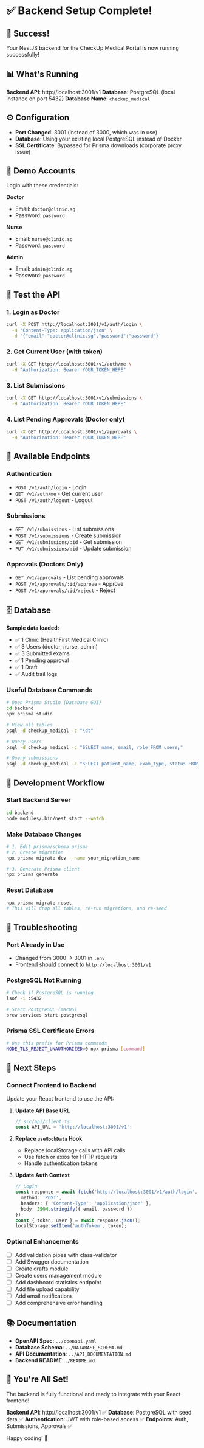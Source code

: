 # ✅ Backend Setup Complete!

## 🎉 Success!

Your NestJS backend for the CheckUp Medical Portal is now running successfully!

## 📊 What's Running

**Backend API**: http://localhost:3001/v1
**Database**: PostgreSQL (local instance on port 5432)
**Database Name**: `checkup_medical`

## ⚙️ Configuration

- **Port Changed**: 3001 (instead of 3000, which was in use)
- **Database**: Using your existing local PostgreSQL instead of Docker
- **SSL Certificate**: Bypassed for Prisma downloads (corporate proxy issue)

## 🔐 Demo Accounts

Login with these credentials:

**Doctor**
- Email: `doctor@clinic.sg`
- Password: `password`

**Nurse**
- Email: `nurse@clinic.sg`
- Password: `password`

**Admin**
- Email: `admin@clinic.sg`
- Password: `password`

## 🧪 Test the API

### 1. Login as Doctor
```bash
curl -X POST http://localhost:3001/v1/auth/login \
  -H "Content-Type: application/json" \
  -d '{"email":"doctor@clinic.sg","password":"password"}'
```

### 2. Get Current User (with token)
```bash
curl -X GET http://localhost:3001/v1/auth/me \
  -H "Authorization: Bearer YOUR_TOKEN_HERE"
```

### 3. List Submissions
```bash
curl -X GET http://localhost:3001/v1/submissions \
  -H "Authorization: Bearer YOUR_TOKEN_HERE"
```

### 4. List Pending Approvals (Doctor only)
```bash
curl -X GET http://localhost:3001/v1/approvals \
  -H "Authorization: Bearer YOUR_TOKEN_HERE"
```

## 📡 Available Endpoints

### Authentication
- `POST /v1/auth/login` - Login
- `GET /v1/auth/me` - Get current user
- `POST /v1/auth/logout` - Logout

### Submissions
- `GET /v1/submissions` - List submissions
- `POST /v1/submissions` - Create submission
- `GET /v1/submissions/:id` - Get submission
- `PUT /v1/submissions/:id` - Update submission

### Approvals (Doctors Only)
- `GET /v1/approvals` - List pending approvals
- `POST /v1/approvals/:id/approve` - Approve
- `POST /v1/approvals/:id/reject` - Reject

## 🗄️ Database

**Sample data loaded:**
- ✅ 1 Clinic (HealthFirst Medical Clinic)
- ✅ 3 Users (doctor, nurse, admin)
- ✅ 3 Submitted exams
- ✅ 1 Pending approval
- ✅ 1 Draft
- ✅ Audit trail logs

### Useful Database Commands

```bash
# Open Prisma Studio (Database GUI)
cd backend
npx prisma studio

# View all tables
psql -d checkup_medical -c "\dt"

# Query users
psql -d checkup_medical -c "SELECT name, email, role FROM users;"

# Query submissions
psql -d checkup_medical -c "SELECT patient_name, exam_type, status FROM medical_submissions;"
```

## 🚀 Development Workflow

### Start Backend Server
```bash
cd backend
node_modules/.bin/nest start --watch
```

### Make Database Changes
```bash
# 1. Edit prisma/schema.prisma
# 2. Create migration
npx prisma migrate dev --name your_migration_name

# 3. Generate Prisma client
npx prisma generate
```

### Reset Database
```bash
npx prisma migrate reset
# This will drop all tables, re-run migrations, and re-seed
```

## 🔧 Troubleshooting

### Port Already in Use
- Changed from 3000 → 3001 in `.env`
- Frontend should connect to `http://localhost:3001/v1`

### PostgreSQL Not Running
```bash
# Check if PostgreSQL is running
lsof -i :5432

# Start PostgreSQL (macOS)
brew services start postgresql
```

### Prisma SSL Certificate Errors
```bash
# Use this prefix for Prisma commands
NODE_TLS_REJECT_UNAUTHORIZED=0 npx prisma [command]
```

## 📝 Next Steps

### Connect Frontend to Backend

Update your React frontend to use the API:

1. **Update API Base URL**
   ```typescript
   // src/api/client.ts
   const API_URL = 'http://localhost:3001/v1';
   ```

2. **Replace `useMockData` Hook**
   - Replace localStorage calls with API calls
   - Use fetch or axios for HTTP requests
   - Handle authentication tokens

3. **Update Auth Context**
   ```typescript
   // Login
   const response = await fetch('http://localhost:3001/v1/auth/login', {
     method: 'POST',
     headers: { 'Content-Type': 'application/json' },
     body: JSON.stringify({ email, password })
   });
   const { token, user } = await response.json();
   localStorage.setItem('authToken', token);
   ```

### Optional Enhancements

- [ ] Add validation pipes with class-validator
- [ ] Add Swagger documentation
- [ ] Create drafts module
- [ ] Create users management module
- [ ] Add dashboard statistics endpoint
- [ ] Add file upload capability
- [ ] Add email notifications
- [ ] Add comprehensive error handling

## 📚 Documentation

- **OpenAPI Spec**: `../openapi.yaml`
- **Database Schema**: `../DATABASE_SCHEMA.md`
- **API Documentation**: `../API_DOCUMENTATION.md`
- **Backend README**: `./README.md`

## 🎊 You're All Set!

The backend is fully functional and ready to integrate with your React frontend!

**Backend API**: http://localhost:3001/v1 ✅
**Database**: PostgreSQL with seed data ✅
**Authentication**: JWT with role-based access ✅
**Endpoints**: Auth, Submissions, Approvals ✅

Happy coding! 🚀
